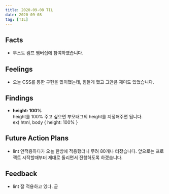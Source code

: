 ```yaml
---
title: 2020-09-08 TIL
date: 2020-09-08
tag: [TIL]
---
```


## Facts

- 부스트 캠프 멤버십에 참여하였습니다.

## Feelings

- 오늘 CSS를 통한 구현을 많이했는데, 힘들게 했고 그만큼 재미도 있었습니다.

## Findings

- **height: 100%**  
  height를 100% 주고 싶으면 부모태그의 height를 지정해주면 됩니다.  
  ex) html, body { height: 100% }

## Future Action Plans

- lint 안적용하다가 오늘 한방에 적용했더니 무려 80개나 터졌습니다. 앞으로는 프로젝트 시작할때부터 제대로 돌리면서 진행하도록 하겠습니다.

## Feedback

- lint 잘 적용하고 있다. 굳

